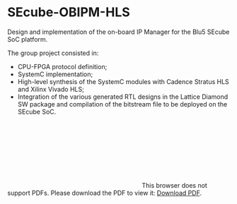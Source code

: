# SEcube-OBIPM-HLS
Design and implementation of the on-board IP Manager for the Blu5 SEcube SoC platform.

The group project consisted in:
* CPU-FPGA protocol definition;
* SystemC implementation;
* High-level synthesis of the SystemC modules with Cadence Stratus HLS and Xilinx Vivado HLS;
* Integration of the various generated RTL designs in the Lattice Diamond SW package and compilation of the bitstream file to be deployed on the SEcube SoC.

<object data="http://yoursite.com/the.pdf" type="application/pdf" width="700px" height="700px">
    <embed src="http://yoursite.com/the.pdf">
        This browser does not support PDFs. Please download the PDF to view it: <a href="http://yoursite.com/the.pdf">Download PDF</a>.</p>
    </embed>
</object>
